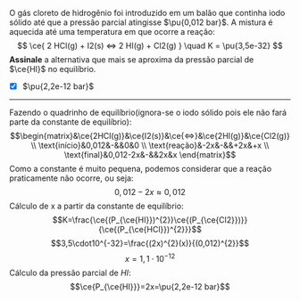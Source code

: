 O gás cloreto de hidrogênio foi introduzido em um balão que continha iodo sólido até que a pressão parcial atingisse $\pu{0,012 bar}$. A mistura é aquecida até uma temperatura em que ocorre a reação:
$$
    \ce{ 2 HCl(g) + I2(s) <=> 2 HI(g) + Cl2(g) } \quad K = \pu{3,5e-32}
$$
**Assinale** a alternativa que mais se aproxima da pressão parcial de $\ce{HI}$ no equilíbrio.

- [x] $\pu{2,2e-12 bar}$


---

Fazendo o quadrinho de equilíbrio(ignora-se o iodo sólido pois ele não fará parte da constante de equilíbrio):
$$\begin{matrix}&\ce{2HCl(g)}&\ce{I2(s)}&\ce{<=>}&\ce{2HI(g)}&\ce{Cl2(g)} \\ \text{início}&0,012&-&&0&0 \\ \text{reação}&-2x&-&&+2x&+x \\ \text{final}&0,012-2x&-&&2x&x \end{matrix}$$
Como a constante é muito pequena, podemos considerar que a reação praticamente não ocorre, ou seja:
$$0,012-2x\approx0,012$$
Cálculo de x a partir da constante de equilíbrio:
$$K=\frac{\ce{(P_{\ce{HI}})^{2}}\ce{(P_{\ce{Cl2}})}}{\ce{(P_{\ce{HCl}})^{2}}}$$
$$3,5\cdot10^{-32}=\frac{(2x)^{2}(x)}{(0,012)^{2}}$$
$$x=1,1\cdot10^{-12}$$
Cálculo da pressão parcial de $HI$:
$$\ce{P_{\ce{HI}}}=2x=\pu{2,2e-12 bar}$$

